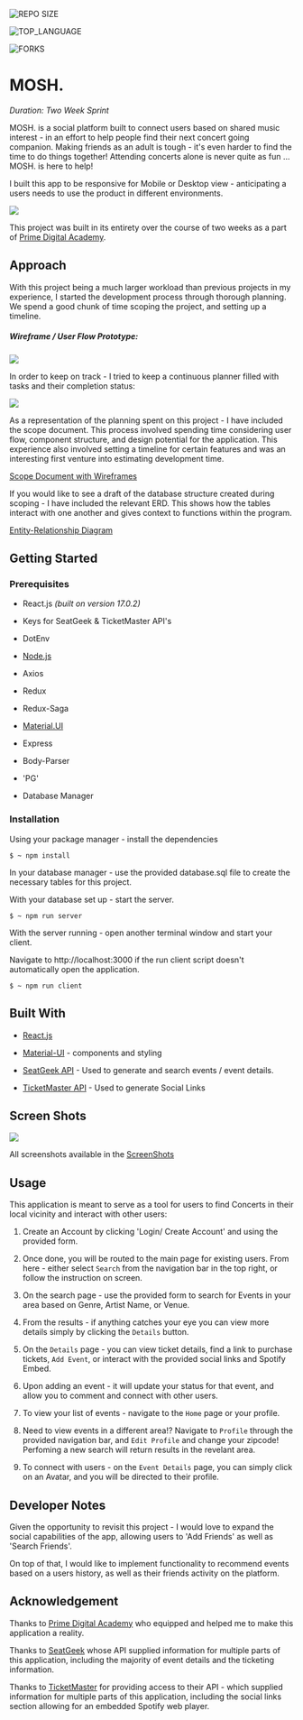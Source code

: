 

  

![REPO SIZE](https://img.shields.io/github/repo-size/blakesmithmn/MOSH.?style=flat-square)

  

![TOP_LANGUAGE](https://img.shields.io/github/languages/top/blakesmithmn/MOSH.?style=flat-square)

  

![FORKS](https://img.shields.io/github/forks/blakesmithmn/MOSH.?style=social)

  

  

# MOSH.

  

  

_Duration: Two Week Sprint_

  

  

MOSH. is a social platform built to connect users based on shared music interest - in an effort to help people find their next concert going companion. Making friends as an adult is tough - it's even harder to find the time to do things together! Attending concerts alone is never quite as fun ... MOSH. is here to help!

  

I built this app to be responsive for Mobile or Desktop view - anticipating a users needs to use the product in different environments.

  
![](/ScreenShots/Home.png)



This project was built in its entirety over the course of two weeks as a part of [Prime Digital Academy](www.primeacademy.io).

  

  

## Approach

  

  

With this project being a much larger workload than previous projects in my experience, I started the development process through thorough planning. We spend a good chunk of time scoping the project, and setting up a timeline.

##### Wireframe / User Flow Prototype:
  ![](/ScreenShots/Wireframes.jpg)

In order to keep on track - I tried to keep a continuous planner filled with tasks and their completion status:

  ![](/ScreenShots/Planner.PNG)

As a representation of the planning spent on this project - I have included the scope document. This process involved spending time considering user flow, component structure, and design potential for the application. This experience also involved setting a timeline for certain features and was an interesting first venture into estimating development time.

[Scope Document with Wireframes](https://docs.google.com/document/d/1pbcPLlckRQuP1xbaCUsxnUh4Vuuz3gLM1_c-j4q54FA/edit?usp=sharing)

  

If you would like to see a draft of the database structure created during scoping - I have included the relevant ERD. This shows how the tables interact with one another and gives context to functions within the program.

  

[Entity-Relationship Diagram](https://app.dbdesigner.net/designer/schema/563565)

  

  

## Getting Started

  

  

### Prerequisites

  

- React.js *(built on version 17.0.2)*

  

- Keys for SeatGeek & TicketMaster API's

  

- DotEnv

  

-  [Node.js](https://nodejs.org/en/)

  

- Axios

  

- Redux

  

- Redux-Saga

  

-  [Material.UI](https://mui.com)

  

- Express

  

- Body-Parser

  

- 'PG'

  

- Database Manager

  

  

### Installation

  

  

Using your package manager - install the dependencies

  

```
$ ~ npm install
```

  

  

In your database manager - use the provided database.sql file to create the necessary tables for this project.

  

  

With your database set up - start the server.

  

```
$ ~ npm run server
```

  

With the server running - open another terminal window and start your client.

  

Navigate to http://localhost:3000 if the run client script doesn't automatically open the application.

  

```
$ ~ npm run client
```

  

  

## Built With

  

  

*  [React.js](http://www.dropwizard.io/1.0.2/docs/)

  

*  [Material-UI](https://maven.apache.org/) - components and styling

  

*  [SeatGeek API](https://platform.seatgeek.com) - Used to generate and search events / event details.

  

*  [TicketMaster API](https://developer.ticketmaster.com/products-and-docs/apis/getting-started/) - Used to generate Social Links

  

## Screen Shots

  ![](/ScreenShots/Landing.png)

All screenshots available in the [ScreenShots](https://github.com/blakesmithmn/MOSH./tree/main/ScreenShots)

  
  
  

  

## Usage

  

This application is meant to serve as a tool for users to find Concerts in their local vicinity and interact with other users:

  

1. Create an Account by clicking 'Login/ Create Account' and using the provided form. 

2. Once done, you will be routed to the main page for existing users. From here - either select `Search` from the navigation bar in the top right, or follow the instruction on screen. 

3. On the search page - use the provided form to search for Events in your area based on Genre, Artist Name, or Venue. 

4. From the results - if anything catches your eye you can view more details simply by clicking the `Details` button.

5. On the `Details` page - you can view ticket details, find a link to purchase tickets, `Add Event`, or interact with the provided social links and Spotify Embed.


6. Upon adding an event - it will update your status for that event, and allow you to comment and connect with other users. 

7. To view your list of events - navigate to the `Home` page or your profile.

8. Need to view events in a different area!? Navigate to `Profile` through the provided navigation bar, and `Edit Profile` and change your zipcode! Perfoming a new search will return results in the revelant area.

9. To connect with users - on the `Event Details` page, you can simply click on an Avatar, and you will be directed to their profile. 

  

  

## Developer Notes

  

  

Given the opportunity to revisit this project - I would love to expand the social capabilities of the app, allowing users to 'Add Friends' as well as 'Search Friends'.

  

  

On top of that, I would like to implement functionality to recommend events based on a users history, as well as their friends activity on the platform.

  

  

## Acknowledgement

  

Thanks to [Prime Digital Academy](www.primeacademy.io) who equipped and helped me to make this application a reality.

  

  

Thanks to [SeatGeek](https://platform.seatgeek.com) whose API supplied information for multiple parts of this application, including the majority of event details and the ticketing information.

  

  

Thanks to [TicketMaster](https://developer.ticketmaster.com/products-and-docs/apis/getting-started/) for providing access to their API - which supplied information for multiple parts of this application, including the social links section allowing for an embedded Spotify web player.
